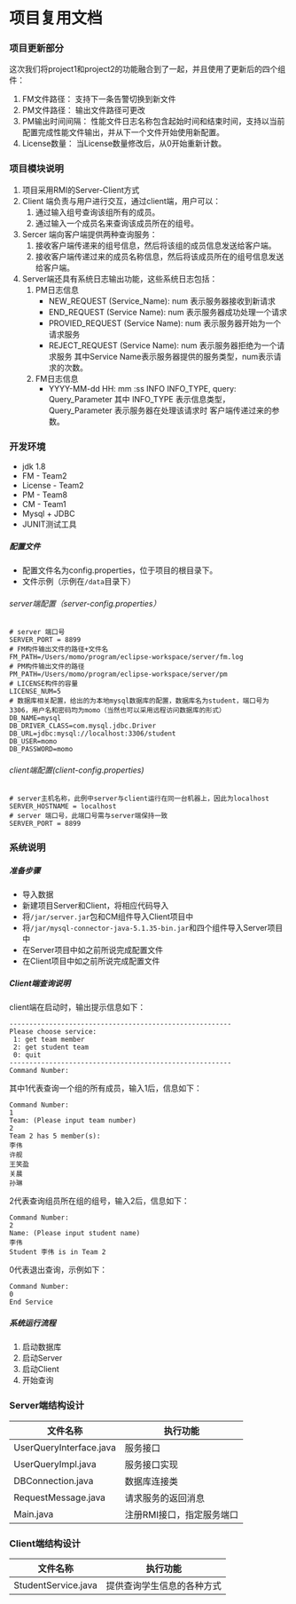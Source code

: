 # 项目复用文档

### 项目更新部分
这次我们将project1和project2的功能融合到了一起，并且使用了更新后的四个组件：
1. FM文件路径： 支持下一条告警切换到新文件
2. PM文件路径： 输出文件路径可更改
3. PM输出时间间隔： 性能文件日志名称包含起始时间和结束时间，支持以当前配置完成性能文件输出，并从下一个文件开始使用新配置。
4. License数量： 当License数量修改后，从0开始重新计数。

### 项目模块说明
1. 项目采用RMI的Server-Client方式
2. Client 端负责与用户进行交互，通过client端，用户可以：
	1. 通过输入组号查询该组所有的成员。
	2. 通过输入一个成员名来查询该成员所在的组号。
3. Sercer 端向客户端提供两种查询服务：
	1. 接收客户端传递来的组号信息，然后将该组的成员信息发送给客户端。
	2. 接收客户端传递过来的成员名称信息，然后将该成员所在的组号信息发送给客户端。
4. Server端还具有系统日志输出功能，这些系统日志包括：
	1. PM日志信息
		* NEW_REQUEST (Service_Name): num   表示服务器接收到新请求
		* END_REQUEST (Service Name): num	表示服务器成功处理一个请求
		* PROVIED_REQUEST (Service Name): num	表示服务器开始为一个请求服务
		* REJECT_REQUEST (Service Name): num	表示服务器拒绝为一个请求服务
	其中Service Name表示服务器提供的服务类型，num表示请求的次数。
	2. FM日志信息
		* YYYY-MM-dd HH: mm :ss INFO INFO_TYPE, query: Query_Parameter
	其中 INFO_TYPE 表示信息类型， Query_Parameter 表示服务器在处理该请求时 客户端传递过来的参数。

### 开发环境

* jdk 1.8
* FM - Team2
* License - Team2
* PM - Team8
* CM - Team1
* Mysql + JDBC
* JUNIT测试工具

##### 配置文件

* 配置文件名为config.properties，位于项目的根目录下。
* 文件示例（示例在```/data```目录下）

###### server端配置（server-config.properties）

```
# server 端口号
SERVER_PORT = 8899
# FM构件输出文件的路径+文件名
FM_PATH=/Users/momo/program/eclipse-workspace/server/fm.log
# PM构件输出文件的路径
PM_PATH=/Users/momo/program/eclipse-workspace/server/pm
# LICENSE构件的容量
LICENSE_NUM=5
# 数据库相关配置，给出的为本地mysql数据库的配置，数据库名为student，端口号为3306，用户名和密码均为momo（当然也可以采用远程访问数据库的形式）
DB_NAME=mysql
DB_DRIVER_CLASS=com.mysql.jdbc.Driver
DB_URL=jdbc:mysql://localhost:3306/student
DB_USER=momo
DB_PASSWORD=momo
```

###### client端配置(client-config.properties)

```
# server主机名称，此例中server与client运行在同一台机器上，因此为localhost
SERVER_HOSTNAME = localhost
# server 端口号，此端口号需与server端保持一致
SERVER_PORT = 8899
```

### 系统说明

##### 准备步骤
* 导入数据
* 新建项目Server和Client，将相应代码导入
* 将```/jar/server.jar```包和CM组件导入Client项目中
* 将```/jar/mysql-connector-java-5.1.35-bin.jar```和四个组件导入Server项目中
* 在Server项目中如之前所说完成配置文件
* 在Client项目中如之前所说完成配置文件


##### Client端查询说明
client端在启动时，输出提示信息如下：

```
--------------------------------------------------------
Please choose service: 
 1: get team member
 2: get student team
 0: quit
--------------------------------------------------------
Command Number: 
```

其中1代表查询一个组的所有成员，输入1后，信息如下：
```
Command Number: 
1
Team: (Please input team number)
2
Team 2 has 5 member(s):
李伟
许舰
王笑盈
关晨
孙琳
```

2代表查询组员所在组的组号，输入2后，信息如下：
```
Command Number: 
2
Name: (Please input student name)
李伟
Student 李伟 is in Team 2
```
0代表退出查询，示例如下：
```
Command Number: 
0
End Service
```
##### 系统运行流程

1. 启动数据库
2. 启动Server
3. 启动Client
4. 开始查询


### Server端结构设计

文件名称  | 执行功能
------------- | -------------
UserQueryInterface.java | 服务接口
UserQueryImpl.java | 服务接口实现
DBConnection.java | 数据库连接类
RequestMessage.java | 请求服务的返回消息
Main.java | 注册RMI接口，指定服务端口

### Client端结构设计
文件名称 | 执行功能
------------- | -------------
StudentService.java | 提供查询学生信息的各种方式